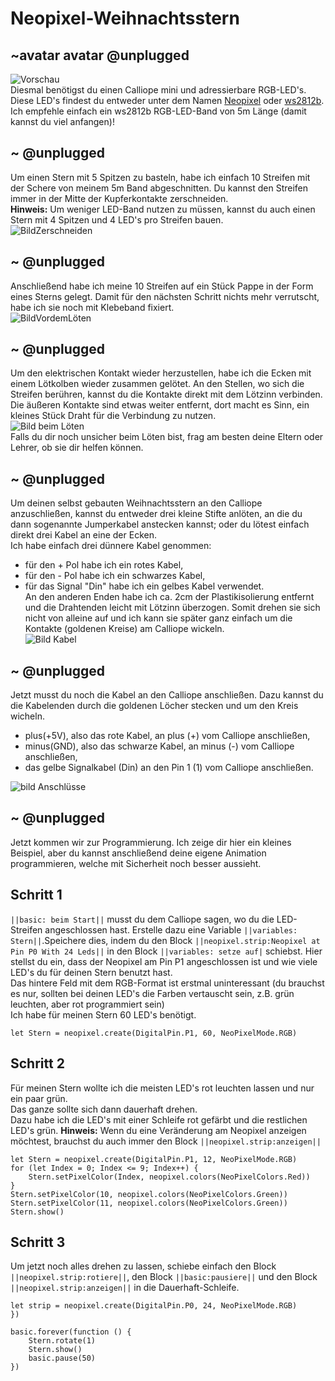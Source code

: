 # Neopixel-Weihnachtsstern
## ~avatar avatar @unplugged
![Vorschau](https://github.com/r00b1nh00d/NeopixelWeihnachtsstern/blob/master/Stern.gif?raw=true) <br>
Diesmal benötigst du einen Calliope mini und adressierbare RGB-LED's. <br>
Diese LED's findest du entweder unter dem Namen [Neopixel](https://www.google.com/search?q=neopixel+band&rlz=1C1CHBD_deDE928DE928&oq=neopi&aqs=chrome.0.69i59l3j69i57j0j69i60l3.1887j0j9&sourceid=chrome&ie=UTF-8) oder [ws2812b](https://www.ebay.de/sch/i.html?_nkw=ws2812b&_dcat=116022&_sacat=-1&vbn_id=7005777392&LH_PrefLoc=1&_fsrp=1&_sop=15). Ich empfehle einfach ein ws2812b RGB-LED-Band von 5m Länge (damit kannst du viel anfangen)! 

## ~ @unplugged
Um einen Stern mit 5 Spitzen zu basteln, habe ich einfach 10 Streifen mit der Schere von meinem 5m Band abgeschnitten. Du kannst den Streifen immer in der Mitte der Kupferkontakte zerschneiden. <br>
**Hinweis:** Um weniger LED-Band nutzen zu müssen, kannst du auch einen Stern mit 4 Spitzen und 4 LED's pro Streifen bauen. <br>
![BildZerschneiden](https://github.com/r00b1nh00d/NeopixelWeihnachtsstern/blob/master/StreifenSchneiden.jpeg?raw=true)

## ~ @unplugged
Anschließend habe ich meine 10 Streifen auf ein Stück Pappe in der Form eines Sterns gelegt. Damit für den nächsten Schritt nichts mehr verrutscht, habe ich sie noch mit Klebeband fixiert.<br>
![BildVordemLöten](https://github.com/r00b1nh00d/NeopixelWeihnachtsstern/blob/master/festkleben2.jpg?raw=true)

## ~ @unplugged
Um den elektrischen Kontakt wieder herzustellen, habe ich die Ecken mit einem Lötkolben wieder zusammen gelötet. An den Stellen, wo sich die Streifen berühren, kannst du die Kontakte direkt mit dem Lötzinn verbinden.<br>
Die äußeren Kontakte sind etwas weiter entfernt, dort macht es Sinn, ein kleines Stück Draht für die Verbindung zu nutzen. <br>
 ![Bild beim Löten](https://github.com/r00b1nh00d/NeopixelWeihnachtsstern/blob/master/EckeLoeten.jpg?raw=true)    <br>
Falls du dir noch unsicher beim Löten bist, frag am besten deine Eltern oder Lehrer, ob sie dir helfen können.



## ~ @unplugged
Um deinen selbst gebauten Weihnachtsstern an den Calliope anzuschließen, kannst du entweder drei kleine Stifte anlöten, an die du dann sogenannte Jumperkabel anstecken kannst; oder du lötest einfach direkt drei Kabel an eine der Ecken. <br>
Ich habe einfach drei dünnere Kabel genommen: <br>
- für den + Pol habe ich ein rotes Kabel, <br>
- für den - Pol habe ich ein schwarzes Kabel, <br>
- für das Signal "Din" habe ich ein gelbes Kabel verwendet. <br>
An den anderen Enden habe ich ca. 2cm der Plastikisolierung entfernt und die Drahtenden leicht mit Lötzinn überzogen. Somit drehen sie sich nicht von alleine auf und ich kann sie später ganz einfach um die Kontakte (goldenen Kreise) am Calliope wickeln. <br>
![Bild Kabel](https://github.com/r00b1nh00d/NeopixelWeihnachtsstern/blob/master/Kabel.jpg?raw=true)


## ~ @unplugged
Jetzt musst du noch die Kabel an den Calliope anschließen. Dazu kannst du die Kabelenden durch die goldenen Löcher stecken und um den Kreis wicheln.<br>
- plus(+5V), also das rote Kabel, an plus (+) vom Calliope anschließen, <br>
- minus(GND), also das schwarze Kabel, an minus (-) vom Calliope anschließen, <br>
- das gelbe Signalkabel (Din) an den Pin 1 (1) vom Calliope anschließen. <br>

![bild Anschlüsse](https://github.com/r00b1nh00d/NeopixelWeihnachtsstern/blob/master/Anschluss.jpg?raw=true)

## ~ @unplugged
Jetzt kommen wir zur Programmierung. Ich zeige dir hier ein kleines Beispiel, aber du kannst anschließend deine eigene Animation programmieren, welche mit Sicherheit noch besser aussieht.

## Schritt 1
``||basic: beim Start||`` musst du dem Calliope sagen, wo du die LED-Streifen angeschlossen hast. Erstelle dazu eine Variable ``||variables: Stern||``.Speichere dies, indem du den Block ``||neopixel.strip:Neopixel at Pin P0 With 24 Leds||`` in den Block ``||variables: setze auf|`` schiebst. Hier stellst du ein, dass der Neopixel am Pin P1 angeschlossen ist und wie viele LED's du für deinen Stern benutzt hast. <br>
Das hintere Feld mit dem RGB-Format ist erstmal uninteressant (du brauchst es nur, sollten bei deinen LED's die Farben vertauscht sein, z.B. grün leuchten, aber rot programmiert sein) <br>
Ich habe für meinen Stern 60 LED's benötigt.
```blocks
let Stern = neopixel.create(DigitalPin.P1, 60, NeoPixelMode.RGB)

``` 

## Schritt 2
Für meinen Stern wollte ich die meisten LED's rot leuchten lassen und nur ein paar grün. <br>
Das ganze sollte sich dann dauerhaft drehen.<br>
Dazu habe ich die LED's mit einer Schleife rot gefärbt und die restlichen 
LED's grün.
**Hinweis:** Wenn du eine Veränderung am Neopixel anzeigen möchtest, brauchst du auch immer den Block ``||neopixel.strip:anzeigen||``

```block
let Stern = neopixel.create(DigitalPin.P1, 12, NeoPixelMode.RGB)
for (let Index = 0; Index <= 9; Index++) {
    Stern.setPixelColor(Index, neopixel.colors(NeoPixelColors.Red))
}
Stern.setPixelColor(10, neopixel.colors(NeoPixelColors.Green))
Stern.setPixelColor(11, neopixel.colors(NeoPixelColors.Green))
Stern.show()
```


## Schritt 3
Um jetzt noch alles drehen zu lassen, schiebe einfach den Block ``||neopixel.strip:rotiere||``, den Block ``||basic:pausiere||`` und den Block ``||neopixel.strip:anzeigen||`` in die Dauerhaft-Schleife.

```blocks
let strip = neopixel.create(DigitalPin.P0, 24, NeoPixelMode.RGB)
})

basic.forever(function () {
    Stern.rotate(1)
    Stern.show()
    basic.pause(50)
})
```

